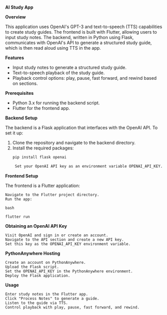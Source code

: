 **AI Study App**

**Overview**

This application uses OpenAI's GPT-3 and text-to-speech (TTS) capabilities to create study guides. The frontend is built with Flutter, allowing users to input study notes. The backend, written in Python using Flask, communicates with OpenAI's API to generate a structured study guide, which is then read aloud using TTS in the app.

**Features**

- Input study notes to generate a structured study guide.
- Text-to-speech playback of the study guide.
- Playback control options: play, pause, fast forward, and rewind based on sections.

**Prerequisites**

- Python 3.x for running the backend script.
- Flutter for the frontend app.
 
**Backend Setup**

The backend is a Flask application that interfaces with the OpenAI API. To set it up:

1. Clone the repository and navigate to the backend directory.
2. Install the required packages:
   ```bash
   pip install flask openai

	Set your OpenAI API key as an environment variable OPENAI_API_KEY.

**Frontend Setup**

The frontend is a Flutter application:

	Navigate to the Flutter project directory.
	Run the app:

	bash

	flutter run

**Obtaining an OpenAI API Key**

	Visit OpenAI and sign in or create an account.
	Navigate to the API section and create a new API key.
	Set this key as the OPENAI_API_KEY environment variable.

**PythonAnywhere Hosting**

	Create an account on PythonAnywhere.
	Upload the Flask script.
	Set the OPENAI_API_KEY in the PythonAnywhere environment.
	Deploy the Flask application.

**Usage**

	Enter study notes in the Flutter app.
	Click "Process Notes" to generate a guide.
	Listen to the guide via TTS.
	Control playback with play, pause, fast forward, and rewind.


